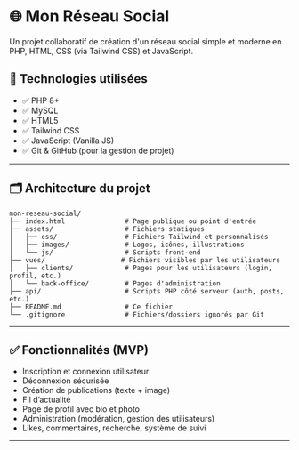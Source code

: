 # 🌐 Mon Réseau Social

Un projet collaboratif de création d'un réseau social simple et moderne en PHP, HTML, CSS (via Tailwind CSS) et JavaScript.

## 🧰 Technologies utilisées

- ✅ PHP 8+
- ✅ MySQL 
- ✅ HTML5
- ✅ Tailwind CSS
- ✅ JavaScript (Vanilla JS)
- ✅ Git & GitHub (pour la gestion de projet)

---

## 🗂️ Architecture du projet

```
mon-reseau-social/
├── index.html               # Page publique ou point d'entrée
├── assets/                  # Fichiers statiques
│   ├── css/                 # Fichiers Tailwind et personnalisés
│   ├── images/              # Logos, icônes, illustrations
│   └── js/                  # Scripts front-end
├── vues/                   # Fichiers visibles par les utilisateurs
│   ├── clients/             # Pages pour les utilisateurs (login, profil, etc.)
│   └── back-office/         # Pages d'administration
├── api/                     # Scripts PHP côté serveur (auth, posts, etc.)
├── README.md                # Ce fichier
└── .gitignore               # Fichiers/dossiers ignorés par Git
```

---

## ✅ Fonctionnalités (MVP)

- Inscription et connexion utilisateur
- Déconnexion sécurisée
- Création de publications (texte + image)
- Fil d’actualité
- Page de profil avec bio et photo
- Administration (modération, gestion des utilisateurs)
-  Likes, commentaires, recherche, système de suivi

---


